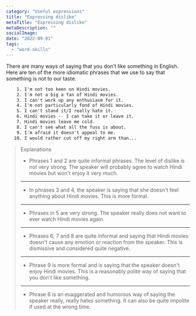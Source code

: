 ```yaml
---
category: "Useful expressions"
title: "Expressing dislike"
metaTitle: "Expressing dislike"
metaDescription: ""
socialImage:
date: "2022-09-01"
tags:
  - "word-skills"
---
```


There are many ways of saying that you don't like something in English. Here are ten of the more idiomatic phrases that we use to say that something is not to our taste.

```txt
    1. I'm not too keen on Hindi movies.
    2. I'm not a big a fan of Hindi movies.
    3. I can't work up any enthusiasm for it.
    4. I'm not particularly fond of Hindi movies.
    5. I can't stand it/I really hate it.
    6. Hindi movies -- I can take it or leave it.
    7. Hindi movies leave me cold.
    8. I can't see what all the fuss is about.
    9. I'm afraid it doesn't appeal to me.
   10. I would rather cut off my right arm than...
```

> Explanations
>
> - Phrases 1 and 2 are quite informal phrases. The level of dislike is not very strong. The speaker will probably agree to watch Hindi movies but won't enjoy it very much.
>
> ---
>
> - In phrases 3 and 4, the speaker is saying that she doesn't feel anything about Hindi movies. This is more formal.
>
> ---
>
> - Phrases in 5 are very strong. The speaker really does not want to ever watch Hindi movies again.
>
> ---
>
> - Phrases 6, 7 and 8 are quite informal and saying that Hindi movies doesn't cause any emotion or reaction from the speaker. This is dismissive and considered quite negative.
>
> ---
>
> - Phrase 9 is more formal and is saying that the speaker doesn't enjoy Hindi movies. This is a reasonably polite way of saying that you don't like something.
>
> ---
>
> - Phrase 6 is an exaggerated and humorous way of saying the speaker really, really hates something. It can also be quite impolite if used at the wrong time.
